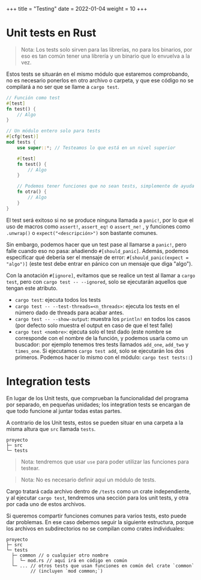 +++
title = "Testing"
date = 2022-01-04
weight = 10
+++

# Unit tests en Rust

> Nota: Los tests solo sirven para las librerías, no para los binarios, por eso
> es tan común tener una librería y un binario que lo envuelva a la vez.

Estos tests se situarán en el mismo módulo que estaremos comprobando, no es
necesario ponerlos en otro archivo o carpeta, y que ese código no se compilará
a no ser que se llame a `cargo test`.

```rs
// Función como test
#[test]
fn test() {
    // Algo
}

// Un módulo entero solo para tests
#[cfg(test)]
mod tests {
    use super::*; // Testeamos lo que está en un nivel superior

    #[test]
    fn test() {
        // Algo
    }

    // Podemos tener funciones que no sean tests, simplemente de ayuda
    fn otra() {
        // Algo
    }
}
```

El test será exitoso si no se produce ninguna llamada a `panic!`, por lo que el
uso de macros como `assert!`, `assert_eq!` o `assert_ne!` , y funciones como
`.unwrap()` o `expect("<descripción>")` son bastante comunes.

Sin embargo, podemos hacer que un test pase al llamarse a `panic!`, pero falle
cuando eso no pasa: añadiendo `#[should_panic]`. Además, podemos especificar qué
debería ser el mensaje de error: `#[should_panic(expect = "algo")]` (este test
debe entrar en pánico con un mensaje que diga "algo").

Con la anotación `#[ignore]`, evitamos que se realice un test al llamar a
`cargo test`, pero con `cargo test -- --ignored`, solo se ejecutarán aquellos
que tengan este atributo.

+ `cargo test`: ejecuta todos los tests
+ `cargo test -- --test-threads=<n_threads>`: ejecuta los tests en el número
  dado de threads para acabar antes.
+ `cargo test -- --show-output`: muestra los `println!` en todos los casos (por
  defecto solo muestra el output en caso de que el test falle)
+ `cargo test <nombre>`: ejecuta solo el test dado (este nombre se corresponde
  con el nombre de la función, y podemos usarla como un buscador: por ejemplo
  tenemos tres tests llamados `add_one`, `add_two` y `times_one`. Si ejecutamos
  `cargo test add`, solo se ejecutarán los dos primeros. Podemos hacer lo mismo
  con el módulo: `cargo test tests::`)

# Integration tests
En lugar de los Unit tests, que comprueban la funcionalidad del programa por
separado, en pequeñas unidades; los integration tests se encargan de que todo
funcione al juntar todas estas partes.

A contrario de los Unit tests, estos se pueden situar en una carpeta a la misma
altura que `src` llamada `tests`.

```
proyecto
├─ src
└─ tests
```

> Nota: tendremos que usar `use` para poder utilizar las funciones para testear.

> Nota: No es necesario definir aquí un módulo de tests.

Cargo tratará cada archivo dentro de `/tests` como un crate independiente, y al
ejecutar `cargo test`, tendremos una sección para los unit tests, y otra por
cada uno de estos archivos.

Si queremos compartir funciones comunes para varios tests, esto puede dar
problemas. En ese caso debemos seguir la siguiente estructura, porque los
archivos en subdirectorios no se compilan como crates individuales:

```
proyecto
├─ src
└─ tests
  ├─ common // o cualquier otro nombre
  │  └─ mod.rs // aquí irá en código en común
  └─ ... // otros tests que usan funciones en común del crate `common`
         // (incluyen `mod common;`)
```
